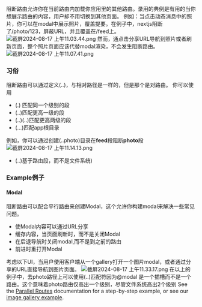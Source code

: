 阻断路由允许你在当前路由内加载你应用里的其他路由。录用的典例是有用的当你想展示路由的内容，用户却不用切换到其他页面。
例如：当点击动态消息中的照片，你可以在modal中展示照片，覆盖提要。在例子中，nextjs阻断了/photo/123，屏蔽URL，并且覆盖在/feed上。
![截屏2024-08-17 上午11.03.44.png](https://cdn.nlark.com/yuque/0/2024/png/616775/1723863828172-a1b00e5a-e5f7-47aa-b5e9-9f9d09f217ba.png#averageHue=%23f0f0f0&clientId=u80180387-34e2-4&from=drop&height=199&id=uf591f099&originHeight=444&originWidth=1088&originalType=binary&ratio=2&rotation=0&showTitle=false&size=158310&status=done&style=none&taskId=u5ddca697-4626-48ec-b2cc-ec6eb792d50&title=&width=488)
然而，通点击分享URL导航到照片或者刷新页面，整个照片页面应该代替modal渲染，不会发生阻断路由。
![截屏2024-08-17 上午11.07.41.png](https://cdn.nlark.com/yuque/0/2024/png/616775/1723864063391-08ac9c16-2e30-4f2b-bd42-527fa915e7c4.png#averageHue=%23f2f2f1&clientId=u80180387-34e2-4&from=drop&height=180&id=u43a17c96&originHeight=432&originWidth=1022&originalType=binary&ratio=2&rotation=0&showTitle=false&size=142227&status=done&style=none&taskId=uc7134dbf-08bb-43cc-a9a6-c1c01a234f6&title=&width=426)
### 习俗
阻断路由可以通过定义(..)，与相对路径是一样的，但是那个是对路由。
你可以使用

- (.) 匹配同一个级别的段
- (..)匹配更高一级的段
- (..)(..)匹配更高两级的段
- (...)匹配app根目录

例如，你可以通过创建(..photo)目录在**feed**段阻断**photo**段
![截屏2024-08-17 上午11.14.13.png](https://cdn.nlark.com/yuque/0/2024/png/616775/1723864455365-517f3bf3-a3ef-4c02-b0ed-82c6309bd625.png#averageHue=%23f5f5f5&clientId=u80180387-34e2-4&from=drop&height=321&id=ue18de70b&originHeight=686&originWidth=476&originalType=binary&ratio=2&rotation=0&showTitle=false&size=99756&status=done&style=none&taskId=ub57e3d72-ab29-47a5-94ba-c51a40429d9&title=&width=223)

- (..)基于路由段，而不是文件系统)
### Example例子
#### Modal
阻断路由可以配合平行路由来创建Modal，这个允许你构建modal来解决一些常见问题。

- 使Modal内容可以通过URL分享
- 缓存内容，当页面刷新时，而不是关闭Modal
- 在后退导航时关闭modal,而不是到之前的路由
- 前进时重打开Modal

考虑以下UI，当用户使用客户端从一个gallery打开一个图片modal，或者通过分享的URL直接导航到图片页面。
![截屏2024-08-17 上午11.33.17.png](https://cdn.nlark.com/yuque/0/2024/png/616775/1723865600967-c582dfe4-4352-4085-8ba2-09fb0f89fb86.png#averageHue=%23f6f6f6&clientId=u80180387-34e2-4&from=drop&height=403&id=u59cdfccb&originHeight=702&originWidth=1186&originalType=binary&ratio=2&rotation=0&showTitle=false&size=325030&status=done&style=none&taskId=uebf2a371-4613-455e-b846-cc707493508&title=&width=681)
在以上的例子中，去photo路径上可以使用(..)匹配符因为@modal 是一个插槽而不是一个路由。这个意味着photo路由仅高出一个级别，尽管文件系统高出2个级别
See the [Parallel Routes](https://nextjs.org/docs/app/building-your-application/routing/parallel-routes#modals) documentation for a step-by-step example, or see our [image gallery example](https://github.com/vercel-labs/nextgram).
